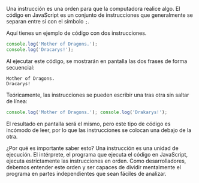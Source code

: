 Una instrucción es una orden para que la computadora realice algo. El código en JavaScript es un conjunto de instrucciones que generalmente se separan entre sí con el símbolo `;`.

Aquí tienes un ejemplo de código con dos instrucciones.

```javascript
console.log('Mother of Dragons.');
console.log('Dracarys!');
```

Al ejecutar este código, se mostrarán en pantalla las dos frases de forma secuencial:

```text
Mother of Dragons.
Dracarys!
```

Teóricamente, las instrucciones se pueden escribir una tras otra sin saltar de línea:

```javascript
console.log('Mother of Dragons.'); console.log('Drakarys!');
```

El resultado en pantalla será el mismo, pero este tipo de código es incómodo de leer, por lo que las instrucciones se colocan una debajo de la otra.

¿Por qué es importante saber esto? Una instrucción es una unidad de ejecución. El intérprete, el programa que ejecuta el código en JavaScript, ejecuta estrictamente las instrucciones en orden. Como desarrolladores, debemos entender este orden y ser capaces de dividir mentalmente el programa en partes independientes que sean fáciles de analizar.
